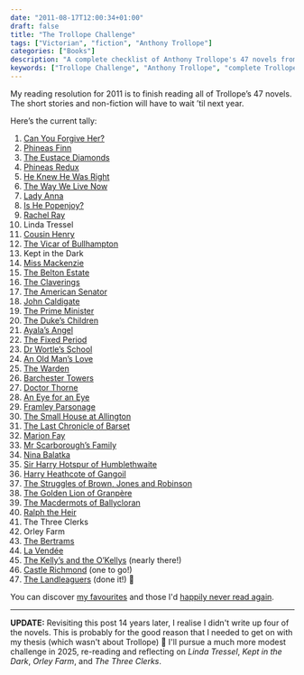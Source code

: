 ```yaml
---
date: "2011-08-17T12:00:34+01:00"
draft: false
title: "The Trollope Challenge"
tags: ["Victorian", "fiction", "Anthony Trollope"]
categories: ["Books"]
description: "A complete checklist of Anthony Trollope's 47 novels from the epic Trollope Challenge. Track the journey from Can You Forgive Her? to The Landleaguers, with links to reviews of each work in this Victorian literature quest."
keywords: ["Trollope Challenge", "Anthony Trollope", "complete Trollope novels", "47 novels", "Victorian literature", "Trollope checklist", "reading challenge", "Barsetshire Chronicles", "Palliser novels", "literary marathon"]
---
```


My reading resolution for 2011 is to finish reading all of Trollope’s 47 novels.  The short stories and non-fiction will have to wait ’til next year.

Here’s the current tally:

1. [Can You Forgive Her?](../can-you-forgive-her/)
2. [Phineas Finn](../phineas-finn/)
3. [The Eustace Diamonds](../the-eustace-diamonds/)
4. [Phineas Redux](../phineas-redux/)
5. [He Knew He Was Right](../he-knew-he-was-right/)
6. [The Way We Live Now](../the-way-we-live-now/)
7. [Lady Anna](../lady-anna/)
8. [Is He Popenjoy?](../is-he-popenjoy/)
9. [Rachel Ray](../rachel-ray/)
10. Linda Tressel
11. [Cousin Henry](../cousin-henry/)
12. [The Vicar of Bullhampton](../the-vicar-of-bullhampton/)
13. Kept in the Dark
14. [Miss Mackenzie](../miss-mackenzie/)
15. [The Belton Estate](../the-belton-estate/)
16. [The Claverings](../the-claverings/)
17. [The American Senator](../the-american-senator/)
18. [John Caldigate](../john-caldigate/)
19. [The Prime Minister](../the-prime-minister/)
20. [The Duke’s Children](../the-dukes-children/)
21. [Ayala’s Angel](../ayalas-angel/)
22. [The Fixed Period](../the-fixed-period/)
23. [Dr Wortle’s School](../dr-wortles-school/)
24. [An Old Man’s Love](../an-old-mans-love/)
25. [The Warden](../the-warden/)
26. [Barchester Towers](../barchester-towers/)
27. [Doctor Thorne](../doctor-thorne/)
28. [An Eye for an Eye](../an-eye-for-an-eye/)
29. [Framley Parsonage](../framley-parsonage/)
30. [The Small House at Allington](../the-small-house-at-allington/)
31. [The Last Chronicle of Barset](../the-last-chronicle-of-barset/)
32. [Marion Fay](../marion-fay/)
33. [Mr Scarborough’s Family](../mr-scarboroughs-family/)
34. [Nina Balatka](../nina-balatka/)
35. [Sir Harry Hotspur of Humblethwaite](../sir-harry-hotspur-of-humblethwaite/)
36. [Harry Heathcote of Gangoil](../harry-heathcote-of-gangoil/)
37. [The Struggles of Brown, Jones and Robinson](../the-struggles-of-brown-jones-and-robinson/)
38. [The Golden Lion of Granpère](../the-golden-lion-of-granpere/)
39. [The Macdermots of Ballycloran](../ten-terrible-trollopes/#the-macdermots-of-ballycloran)
40. [Ralph the Heir](../ralph-the-heir/)
41. The Three Clerks
42. Orley Farm
43. [The Bertrams](../ten-terrible-trollopes/#the-bertrams)
44. [La Vendée](../ten-terrible-trollopes/#la-vend%C3%A9e)
45. [The Kelly’s and the O’Kellys](../ten-terrible-trollopes/#the-kellys-and-the-okellys) (nearly there!)
46. [Castle Richmond](../ten-terrible-trollopes/#castle-richmond) (one to go!)
47. [The Landleaguers](../the-landleaguers/) (done it!) 🎉

You can discover [my favourites](../top-ten-trollopes/) and those I'd [happily never read again](../ten-terrible-trollopes/).

---

**UPDATE:** Revisiting this post 14 years later, I realise I didn't write up four of the novels. This is probably for the good reason that I needed to get on with my thesis (which wasn't about Trollope) 🧐 I'll pursue a much more modest challenge in 2025, re-reading and reflecting on _Linda Tressel_, _Kept in the Dark_, _Orley Farm_, and _The Three Clerks_.